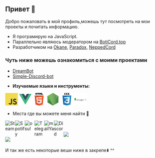 ## Привет 👋

Добро пожаловать в мой профиль,можешь тут посмотреть на мои проекты и почитать информацию.
- Я програмирую на JavaScript.
- Параллельно являюсь модератором на [BotiCord.top](https://boticord.top)
- Разработчиком на [Okane](https://discord.gg/XPrJgtS), [Paradox](https://sdc.su/paradox), [NeppedCord](https://discord.gg/neppedcord)
### Чуть ниже можешь ознакомиться с моими проектами
- [DreamBot](https://github.com/sqdshcom/dreambot-v2)
- [Simple-Discord-bot](https://github.com/sqdshcom/simple-discord-bot)

+ **Изучаемые языки и инструменты:**

<img height="40" src="https://raw.githubusercontent.com/github/explore/80688e429a7d4ef2fca1e82350fe8e3517d3494d/topics/javascript/javascript.png">    <img height="40" src="https://raw.githubusercontent.com/github/explore/80688e429a7d4ef2fca1e82350fe8e3517d3494d/topics/vue/vue.png">    <img height="40" src="https://raw.githubusercontent.com/github/explore/80688e429a7d4ef2fca1e82350fe8e3517d3494d/topics/html/html.png">    <img height="40" src="https://raw.githubusercontent.com/github/explore/80688e429a7d4ef2fca1e82350fe8e3517d3494d/topics/nodejs/nodejs.png">    <img height="40" src="https://raw.githubusercontent.com/github/explore/80688e429a7d4ef2fca1e82350fe8e3517d3494d/topics/css/css.png">   <img height="40" src="https://raw.githubusercontent.com/github/explore/80688e429a7d4ef2fca1e82350fe8e3517d3494d/topics/mongodb/mongodb.png">   


+ Места где вы можете меня найти :eyes:

<a href="https://steamcommunity.com/id/livixx/">
  <img align="left" alt="Steam" width="31px" src="https://raw.githubusercontent.com/MrLivixx/MrLivixx/master/assets/steam.svg" />
</a>

<a href="https://open.spotify.com/user/j7q7fs4uy5desr3ld4lzvjzsr">
  <img align="left" alt="Spotify" width="31px" src="https://raw.githubusercontent.com/MrLivixx/MrLivixx/master/assets/spotify.svg" />
</a>

<a href="https://osu.ppy.sh/users/14696701">
  <img align="left" alt="osu!" width="31px" src="https://raw.githubusercontent.com/MrLivixx/MrLivixx/master/assets/osu.png" />
</a> 

<a href="https://t.me/livixx">
  <img align="left" alt="Telegram" width="31px" src="https://raw.githubusercontent.com/MrLivixx/MrLivixx/master/assets/telegram.svg" />
</a>

<a href="mailto:me@mrlivixx.me">
  <img align="left" alt="mailYa" width="31px" src="https://raw.githubusercontent.com/MrLivixx/MrLivixx/master/assets/mail.svg" />
</a>

<a href="https://discord.gg/tp8Mytu">
  <img align="left" alt="Discord" width="31px" src="https://raw.githubusercontent.com/MrLivixx/MrLivixx/master/assets/discord.svg" />
</a>

<br>
<br>


<a href="https://github.com/mrlivixx">
  <img align="center" src="https://github-readme-stats.anuraghazra1.vercel.app/api?username=mrlivixx&show_icons=true&count_private=true&theme=dark">
</a>
<br>
<a href="https://wakatime.com/@MrLivixx">
  <img src="https://github-readme-stats.vercel.app/api/wakatime?username=MrLivixx&show_icons=true&hide_border=true&theme=dark">
</a>  


И так же есть некоторые веши ниже в закрепе⬇️ ^^ 
